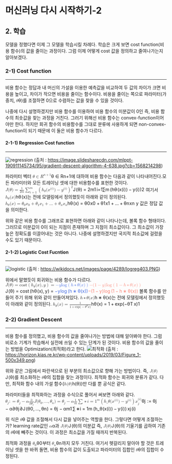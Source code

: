 <h1 id="머신러닝-다시-시작하기-2">머신러닝 다시 시작하기-2</h1>
<h2 id="학습">2. 학습</h2>
<p>모델을 정했다면 이제 그 모델을 학습시킬 차례다. 학습은 크게 보면 cost function(비용 함수)의 값을 줄이는 과정이다. 그럼 이제 어떻게 cost 값을 정의하고 줄여나가는지 알아보겠다.</p>
<h3 id="cost-function">2-1) Cost function</h3>
<hr>
<p>비용 함수는 정답과 내 머신의 가설을 이용한 예측값을 비교하여 두 값의 차이가 크면 비용을 높이고, 차이가 작으면 비용을 줄이는 함수이다. 비용을 줄이는 쪽으로 파라미터(가중치, <span class="katex--inline"><span class="katex"><span class="katex-mathml"><math><semantics><mrow><mi>θ</mi></mrow><annotation encoding="application/x-tex">\theta</annotation></semantics></math></span><span class="katex-html" aria-hidden="true"><span class="base"><span class="strut" style="height: 0.69444em; vertical-align: 0em;"></span><span class="mord mathdefault" style="margin-right: 0.02778em;">θ</span></span></span></span></span>)를 조절하면 0으로 수렴하는 값을 찾을 수 있을 것이다.</p>
<p>나중에 다시 설명하겠지만 비용 함수를 이용하여 비용 함수의 미분값이 0인 즉, 비용 함수의 최솟값을 찾는 과정을 거친다. 그러기 위해선 비용 함수는 convex-function이어야만 한다. 하지만 회귀 함수의 비용함수를 그대로 분류에 사용하게 되면 non-convex-function이 되기 때문에 이 둘은 비용 함수가 다르다.</p>
<h4 id="regression-cost-function">2-1-1) Regression Cost function</h4>
<hr>
<p><img src="https://image.slidesharecdn.com/mlppt-190911145734/95/gradient-descent-algorithm-4-638.jpg?cb=1568214298" alt="regression"> (출처 : <a href="https://image.slidesharecdn.com/mlppt-190911145734/95/gradient-descent-algorithm-4-638.jpg?cb=1568214298">https://image.slidesharecdn.com/mlppt-190911145734/95/gradient-descent-algorithm-4-638.jpg?cb=1568214298</a>)</p>
<p>파라미터 벡터 <span class="katex--inline"><span class="katex"><span class="katex-mathml"><math><semantics><mrow><mi>θ</mi><mo>∈</mo><msup><mi>R</mi><mrow><mi>n</mi><mo>+</mo><mn>1</mn></mrow></msup></mrow><annotation encoding="application/x-tex">\theta∈R^{n+1}</annotation></semantics></math></span><span class="katex-html" aria-hidden="true"><span class="base"><span class="strut" style="height: 0.73354em; vertical-align: -0.0391em;"></span><span class="mord mathdefault" style="margin-right: 0.02778em;">θ</span><span class="mspace" style="margin-right: 0.277778em;"></span><span class="mrel">∈</span><span class="mspace" style="margin-right: 0.277778em;"></span></span><span class="base"><span class="strut" style="height: 0.814108em; vertical-align: 0em;"></span><span class="mord"><span class="mord mathdefault" style="margin-right: 0.00773em;">R</span><span class="msupsub"><span class="vlist-t"><span class="vlist-r"><span class="vlist" style="height: 0.814108em;"><span class="" style="top: -3.063em; margin-right: 0.05em;"><span class="pstrut" style="height: 2.7em;"></span><span class="sizing reset-size6 size3 mtight"><span class="mord mtight"><span class="mord mathdefault mtight">n</span><span class="mbin mtight">+</span><span class="mord mtight">1</span></span></span></span></span></span></span></span></span></span></span></span></span>에 대하여 비용 함수는 다음과 같이 나타내어진다.모든 파라미터와 모든 트레이닝 셋에 대한 비용함수를 표현한 것이다. <span class="katex--display"><span class="katex-display"><span class="katex"><span class="katex-mathml"><math><semantics><mrow><mi>J</mi><mo stretchy="false">(</mo><mi>θ</mi><mo stretchy="false">)</mo><mo>=</mo><mfrac><mn>1</mn><mrow><mn>2</mn><mi>m</mi></mrow></mfrac><munderover><mo>∑</mo><mrow><mi>i</mi><mo>=</mo><mn>1</mn></mrow><mi>m</mi></munderover><msup><mrow><mo fence="true">(</mo><msub><mi>h</mi><mi>θ</mi></msub><mo stretchy="false">(</mo><msup><mi>x</mi><mrow><mo stretchy="false">(</mo><mi>i</mi><mo stretchy="false">)</mo></mrow></msup><mo stretchy="false">)</mo><mo>−</mo><msup><mi>y</mi><mrow><mo stretchy="false">(</mo><mi>i</mi><mo stretchy="false">)</mo></mrow></msup><mo fence="true">)</mo></mrow><mn>2</mn></msup></mrow><annotation encoding="application/x-tex"> J(\theta) = \frac{1}{2m} \sum_{i=1}^m \left(h_\theta(x^{(i)})-y^{(i)} \right)^2 </annotation></semantics></math></span><span class="katex-html" aria-hidden="true"><span class="base"><span class="strut" style="height: 1em; vertical-align: -0.25em;"></span><span class="mord mathdefault" style="margin-right: 0.09618em;">J</span><span class="mopen">(</span><span class="mord mathdefault" style="margin-right: 0.02778em;">θ</span><span class="mclose">)</span><span class="mspace" style="margin-right: 0.277778em;"></span><span class="mrel">=</span><span class="mspace" style="margin-right: 0.277778em;"></span></span><span class="base"><span class="strut" style="height: 2.92907em; vertical-align: -1.27767em;"></span><span class="mord"><span class="mopen nulldelimiter"></span><span class="mfrac"><span class="vlist-t vlist-t2"><span class="vlist-r"><span class="vlist" style="height: 1.32144em;"><span class="" style="top: -2.314em;"><span class="pstrut" style="height: 3em;"></span><span class="mord"><span class="mord">2</span><span class="mord mathdefault">m</span></span></span><span class="" style="top: -3.23em;"><span class="pstrut" style="height: 3em;"></span><span class="frac-line" style="border-bottom-width: 0.04em;"></span></span><span class="" style="top: -3.677em;"><span class="pstrut" style="height: 3em;"></span><span class="mord"><span class="mord">1</span></span></span></span><span class="vlist-s">​</span></span><span class="vlist-r"><span class="vlist" style="height: 0.686em;"><span class=""></span></span></span></span></span><span class="mclose nulldelimiter"></span></span><span class="mspace" style="margin-right: 0.166667em;"></span><span class="mop op-limits"><span class="vlist-t vlist-t2"><span class="vlist-r"><span class="vlist" style="height: 1.6514em;"><span class="" style="top: -1.87233em; margin-left: 0em;"><span class="pstrut" style="height: 3.05em;"></span><span class="sizing reset-size6 size3 mtight"><span class="mord mtight"><span class="mord mathdefault mtight">i</span><span class="mrel mtight">=</span><span class="mord mtight">1</span></span></span></span><span class="" style="top: -3.05001em;"><span class="pstrut" style="height: 3.05em;"></span><span class=""><span class="mop op-symbol large-op">∑</span></span></span><span class="" style="top: -4.30001em; margin-left: 0em;"><span class="pstrut" style="height: 3.05em;"></span><span class="sizing reset-size6 size3 mtight"><span class="mord mathdefault mtight">m</span></span></span></span><span class="vlist-s">​</span></span><span class="vlist-r"><span class="vlist" style="height: 1.27767em;"><span class=""></span></span></span></span></span><span class="mspace" style="margin-right: 0.166667em;"></span><span class="minner"><span class="minner"><span class="mopen delimcenter" style="top: 0em;"><span class="delimsizing size2">(</span></span><span class="mord"><span class="mord mathdefault">h</span><span class="msupsub"><span class="vlist-t vlist-t2"><span class="vlist-r"><span class="vlist" style="height: 0.336108em;"><span class="" style="top: -2.55em; margin-left: 0em; margin-right: 0.05em;"><span class="pstrut" style="height: 2.7em;"></span><span class="sizing reset-size6 size3 mtight"><span class="mord mathdefault mtight" style="margin-right: 0.02778em;">θ</span></span></span></span><span class="vlist-s">​</span></span><span class="vlist-r"><span class="vlist" style="height: 0.15em;"><span class=""></span></span></span></span></span></span><span class="mopen">(</span><span class="mord"><span class="mord mathdefault">x</span><span class="msupsub"><span class="vlist-t"><span class="vlist-r"><span class="vlist" style="height: 0.938em;"><span class="" style="top: -3.113em; margin-right: 0.05em;"><span class="pstrut" style="height: 2.7em;"></span><span class="sizing reset-size6 size3 mtight"><span class="mord mtight"><span class="mopen mtight">(</span><span class="mord mathdefault mtight">i</span><span class="mclose mtight">)</span></span></span></span></span></span></span></span></span><span class="mclose">)</span><span class="mspace" style="margin-right: 0.222222em;"></span><span class="mbin">−</span><span class="mspace" style="margin-right: 0.222222em;"></span><span class="mord"><span class="mord mathdefault" style="margin-right: 0.03588em;">y</span><span class="msupsub"><span class="vlist-t"><span class="vlist-r"><span class="vlist" style="height: 0.938em;"><span class="" style="top: -3.113em; margin-right: 0.05em;"><span class="pstrut" style="height: 2.7em;"></span><span class="sizing reset-size6 size3 mtight"><span class="mord mtight"><span class="mopen mtight">(</span><span class="mord mathdefault mtight">i</span><span class="mclose mtight">)</span></span></span></span></span></span></span></span></span><span class="mclose delimcenter" style="top: 0em;"><span class="delimsizing size2">)</span></span></span><span class="msupsub"><span class="vlist-t"><span class="vlist-r"><span class="vlist" style="height: 1.35401em;"><span class="" style="top: -3.6029em; margin-right: 0.05em;"><span class="pstrut" style="height: 2.7em;"></span><span class="sizing reset-size6 size3 mtight"><span class="mord mtight">2</span></span></span></span></span></span></span></span></span></span></span></span></span> 여기서 <span class="katex--inline"><span class="katex"><span class="katex-mathml"><math><semantics><mrow><msub><mi>h</mi><mi>θ</mi></msub><mo stretchy="false">(</mo><mi>x</mi><mo stretchy="false">)</mo></mrow><annotation encoding="application/x-tex">h_\theta(x)</annotation></semantics></math></span><span class="katex-html" aria-hidden="true"><span class="base"><span class="strut" style="height: 1em; vertical-align: -0.25em;"></span><span class="mord"><span class="mord mathdefault">h</span><span class="msupsub"><span class="vlist-t vlist-t2"><span class="vlist-r"><span class="vlist" style="height: 0.336108em;"><span class="" style="top: -2.55em; margin-left: 0em; margin-right: 0.05em;"><span class="pstrut" style="height: 2.7em;"></span><span class="sizing reset-size6 size3 mtight"><span class="mord mathdefault mtight" style="margin-right: 0.02778em;">θ</span></span></span></span><span class="vlist-s">​</span></span><span class="vlist-r"><span class="vlist" style="height: 0.15em;"><span class=""></span></span></span></span></span></span><span class="mopen">(</span><span class="mord mathdefault">x</span><span class="mclose">)</span></span></span></span></span>는 전에 모델링에서 정의했듯이 아래와 같이 정의된다. <span class="katex--display"><span class="katex-display"><span class="katex"><span class="katex-mathml"><math><semantics><mrow><msub><mi>h</mi><mi>θ</mi></msub><mo stretchy="false">(</mo><mi>x</mi><mo stretchy="false">)</mo><mo>=</mo><msub><mi>θ</mi><mn>0</mn></msub><msub><mi>x</mi><mn>0</mn></msub><mo>+</mo><msub><mi>θ</mi><mn>1</mn></msub><msub><mi>x</mi><mn>1</mn></msub><mo>+</mo><mi mathvariant="normal">.</mi><mi mathvariant="normal">.</mi><mi mathvariant="normal">.</mi><mo>+</mo><msub><mi>θ</mi><mi>n</mi></msub><msub><mi>x</mi><mi>n</mi></msub></mrow><annotation encoding="application/x-tex">h_\theta(x) =\theta_0 x_0 + \theta_1 x_1 + ... + \theta_n x_n</annotation></semantics></math></span><span class="katex-html" aria-hidden="true"><span class="base"><span class="strut" style="height: 1em; vertical-align: -0.25em;"></span><span class="mord"><span class="mord mathdefault">h</span><span class="msupsub"><span class="vlist-t vlist-t2"><span class="vlist-r"><span class="vlist" style="height: 0.336108em;"><span class="" style="top: -2.55em; margin-left: 0em; margin-right: 0.05em;"><span class="pstrut" style="height: 2.7em;"></span><span class="sizing reset-size6 size3 mtight"><span class="mord mathdefault mtight" style="margin-right: 0.02778em;">θ</span></span></span></span><span class="vlist-s">​</span></span><span class="vlist-r"><span class="vlist" style="height: 0.15em;"><span class=""></span></span></span></span></span></span><span class="mopen">(</span><span class="mord mathdefault">x</span><span class="mclose">)</span><span class="mspace" style="margin-right: 0.277778em;"></span><span class="mrel">=</span><span class="mspace" style="margin-right: 0.277778em;"></span></span><span class="base"><span class="strut" style="height: 0.84444em; vertical-align: -0.15em;"></span><span class="mord"><span class="mord mathdefault" style="margin-right: 0.02778em;">θ</span><span class="msupsub"><span class="vlist-t vlist-t2"><span class="vlist-r"><span class="vlist" style="height: 0.301108em;"><span class="" style="top: -2.55em; margin-left: -0.02778em; margin-right: 0.05em;"><span class="pstrut" style="height: 2.7em;"></span><span class="sizing reset-size6 size3 mtight"><span class="mord mtight">0</span></span></span></span><span class="vlist-s">​</span></span><span class="vlist-r"><span class="vlist" style="height: 0.15em;"><span class=""></span></span></span></span></span></span><span class="mord"><span class="mord mathdefault">x</span><span class="msupsub"><span class="vlist-t vlist-t2"><span class="vlist-r"><span class="vlist" style="height: 0.301108em;"><span class="" style="top: -2.55em; margin-left: 0em; margin-right: 0.05em;"><span class="pstrut" style="height: 2.7em;"></span><span class="sizing reset-size6 size3 mtight"><span class="mord mtight">0</span></span></span></span><span class="vlist-s">​</span></span><span class="vlist-r"><span class="vlist" style="height: 0.15em;"><span class=""></span></span></span></span></span></span><span class="mspace" style="margin-right: 0.222222em;"></span><span class="mbin">+</span><span class="mspace" style="margin-right: 0.222222em;"></span></span><span class="base"><span class="strut" style="height: 0.84444em; vertical-align: -0.15em;"></span><span class="mord"><span class="mord mathdefault" style="margin-right: 0.02778em;">θ</span><span class="msupsub"><span class="vlist-t vlist-t2"><span class="vlist-r"><span class="vlist" style="height: 0.301108em;"><span class="" style="top: -2.55em; margin-left: -0.02778em; margin-right: 0.05em;"><span class="pstrut" style="height: 2.7em;"></span><span class="sizing reset-size6 size3 mtight"><span class="mord mtight">1</span></span></span></span><span class="vlist-s">​</span></span><span class="vlist-r"><span class="vlist" style="height: 0.15em;"><span class=""></span></span></span></span></span></span><span class="mord"><span class="mord mathdefault">x</span><span class="msupsub"><span class="vlist-t vlist-t2"><span class="vlist-r"><span class="vlist" style="height: 0.301108em;"><span class="" style="top: -2.55em; margin-left: 0em; margin-right: 0.05em;"><span class="pstrut" style="height: 2.7em;"></span><span class="sizing reset-size6 size3 mtight"><span class="mord mtight">1</span></span></span></span><span class="vlist-s">​</span></span><span class="vlist-r"><span class="vlist" style="height: 0.15em;"><span class=""></span></span></span></span></span></span><span class="mspace" style="margin-right: 0.222222em;"></span><span class="mbin">+</span><span class="mspace" style="margin-right: 0.222222em;"></span></span><span class="base"><span class="strut" style="height: 0.66666em; vertical-align: -0.08333em;"></span><span class="mord">.</span><span class="mord">.</span><span class="mord">.</span><span class="mspace" style="margin-right: 0.222222em;"></span><span class="mbin">+</span><span class="mspace" style="margin-right: 0.222222em;"></span></span><span class="base"><span class="strut" style="height: 0.84444em; vertical-align: -0.15em;"></span><span class="mord"><span class="mord mathdefault" style="margin-right: 0.02778em;">θ</span><span class="msupsub"><span class="vlist-t vlist-t2"><span class="vlist-r"><span class="vlist" style="height: 0.151392em;"><span class="" style="top: -2.55em; margin-left: -0.02778em; margin-right: 0.05em;"><span class="pstrut" style="height: 2.7em;"></span><span class="sizing reset-size6 size3 mtight"><span class="mord mathdefault mtight">n</span></span></span></span><span class="vlist-s">​</span></span><span class="vlist-r"><span class="vlist" style="height: 0.15em;"><span class=""></span></span></span></span></span></span><span class="mord"><span class="mord mathdefault">x</span><span class="msupsub"><span class="vlist-t vlist-t2"><span class="vlist-r"><span class="vlist" style="height: 0.151392em;"><span class="" style="top: -2.55em; margin-left: 0em; margin-right: 0.05em;"><span class="pstrut" style="height: 2.7em;"></span><span class="sizing reset-size6 size3 mtight"><span class="mord mathdefault mtight">n</span></span></span></span><span class="vlist-s">​</span></span><span class="vlist-r"><span class="vlist" style="height: 0.15em;"><span class=""></span></span></span></span></span></span></span></span></span></span></span> y 값은 정답 값을 의미한다.</p>
<p>위와 같은 비용 함수를 그래프로 표현하면 아래와 같이 나타나는데, 볼록 함수 형태이다. 그러므로 미분값이 0이 되는 지점이 존재하며 그 지점이 최소값이다. 그 최소값이 가장 높은 정확도를 이끌어내는 것은 아니다. 나중에 설명하겠지만 국지적 최소값에 걸렸을 수도 있기 때문이다.</p>
<h4 id="logistic-cost-fucntion">2-1-2) Logistic Cost Fucntion</h4>
<hr>
<p><img src="https://wikidocs.net/images/page/4289/logreg403.PNG" alt="logistic"> (출처 : <a href="https://wikidocs.net/images/page/4289/logreg403.PNG">https://wikidocs.net/images/page/4289/logreg403.PNG</a>)</p>
<p>위에서 말했듯이 회귀와는 비용 함수가 다르다. <span class="katex--display"><span class="katex-display"><span class="katex"><span class="katex-mathml"><math><semantics><mrow><mi>J</mi><mo stretchy="false">(</mo><mi>θ</mi><mo stretchy="false">)</mo><mo>=</mo><mtext>cost</mtext><mrow><mo fence="true">(</mo><msub><mi>h</mi><mi>θ</mi></msub><mo stretchy="false">(</mo><mi>x</mi><mo stretchy="false">)</mo><mo separator="true">,</mo><mi>y</mi><mo fence="true">)</mo></mrow><mo>=</mo><mstyle mathcolor="royalblue"><mo>−</mo><mi>y</mi><mstyle mathcolor="royalblue"><mrow><mi>log</mi><mo>⁡</mo><mrow><mo fence="true">(</mo><mi>h</mi><mo>∗</mo><mi>θ</mi><mo stretchy="false">(</mo><mi>x</mi><mo stretchy="false">)</mo><mo fence="true">)</mo></mrow></mrow><mstyle mathcolor="salmon"><mo>−</mo><mo stretchy="false">(</mo><mn>1</mn><mo>−</mo><mi>y</mi><mo stretchy="false">)</mo><mstyle mathcolor="salmon"><mrow><mi>log</mi><mo>⁡</mo><mrow><mo fence="true">(</mo><mn>1</mn><mo>−</mo><mi>h</mi><mo>∗</mo><mi>θ</mi><mo stretchy="false">(</mo><mi>x</mi><mo stretchy="false">)</mo><mo fence="true">)</mo></mrow></mrow></mstyle></mstyle></mstyle></mstyle></mrow><annotation encoding="application/x-tex"> J(\theta)=\text{cost} \left( h_\theta (x), y \right) =\color{royalblue}{-} y \color{royalblue}{\log\left( h*\theta (x) \right)}\color{salmon}{-} (1-y) \color{salmon}{\log\left( 1-h*\theta (x) \right)}</annotation></semantics></math></span><span class="katex-html" aria-hidden="true"><span class="base"><span class="strut" style="height: 1em; vertical-align: -0.25em;"></span><span class="mord mathdefault" style="margin-right: 0.09618em;">J</span><span class="mopen">(</span><span class="mord mathdefault" style="margin-right: 0.02778em;">θ</span><span class="mclose">)</span><span class="mspace" style="margin-right: 0.277778em;"></span><span class="mrel">=</span><span class="mspace" style="margin-right: 0.277778em;"></span></span><span class="base"><span class="strut" style="height: 1em; vertical-align: -0.25em;"></span><span class="mord text"><span class="mord">cost</span></span><span class="mspace" style="margin-right: 0.166667em;"></span><span class="minner"><span class="mopen delimcenter" style="top: 0em;">(</span><span class="mord"><span class="mord mathdefault">h</span><span class="msupsub"><span class="vlist-t vlist-t2"><span class="vlist-r"><span class="vlist" style="height: 0.336108em;"><span class="" style="top: -2.55em; margin-left: 0em; margin-right: 0.05em;"><span class="pstrut" style="height: 2.7em;"></span><span class="sizing reset-size6 size3 mtight"><span class="mord mathdefault mtight" style="margin-right: 0.02778em;">θ</span></span></span></span><span class="vlist-s">​</span></span><span class="vlist-r"><span class="vlist" style="height: 0.15em;"><span class=""></span></span></span></span></span></span><span class="mopen">(</span><span class="mord mathdefault">x</span><span class="mclose">)</span><span class="mpunct">,</span><span class="mspace" style="margin-right: 0.166667em;"></span><span class="mord mathdefault" style="margin-right: 0.03588em;">y</span><span class="mclose delimcenter" style="top: 0em;">)</span></span><span class="mspace" style="margin-right: 0.277778em;"></span><span class="mrel">=</span><span class="mspace" style="margin-right: 0.277778em;"></span></span><span class="base"><span class="strut" style="height: 1em; vertical-align: -0.25em;"></span><span class="mord" style="color: royalblue;"><span class="mord" style="color: royalblue;">−</span></span><span class="mord mathdefault" style="margin-right: 0.03588em; color: royalblue;">y</span><span class="mord" style="color: royalblue;"><span class="mop" style="color: royalblue;">lo<span style="margin-right: 0.01389em;">g</span></span><span class="mspace" style="color: royalblue; margin-right: 0.166667em;"></span><span class="minner" style="color: royalblue;"><span class="mopen delimcenter" style="color: royalblue; top: 0em;"><span style="color: royalblue;">(</span></span><span class="mord mathdefault" style="color: royalblue;">h</span><span class="mspace" style="color: royalblue; margin-right: 0.222222em;"></span><span class="mbin" style="color: royalblue;">∗</span><span class="mspace" style="color: royalblue; margin-right: 0.222222em;"></span><span class="mord mathdefault" style="margin-right: 0.02778em; color: royalblue;">θ</span><span class="mopen" style="color: royalblue;">(</span><span class="mord mathdefault" style="color: royalblue;">x</span><span class="mclose" style="color: royalblue;">)</span><span class="mclose delimcenter" style="color: royalblue; top: 0em;"><span style="color: royalblue;">)</span></span></span></span><span class="mord" style="color: salmon;"><span class="mord" style="color: salmon;">−</span></span><span class="mopen" style="color: salmon;">(</span><span class="mord" style="color: salmon;">1</span><span class="mspace" style="margin-right: 0.222222em;"></span><span class="mbin" style="color: salmon;">−</span><span class="mspace" style="margin-right: 0.222222em;"></span></span><span class="base"><span class="strut" style="height: 1em; vertical-align: -0.25em;"></span><span class="mord mathdefault" style="margin-right: 0.03588em; color: salmon;">y</span><span class="mclose" style="color: salmon;">)</span><span class="mord" style="color: salmon;"><span class="mop" style="color: salmon;">lo<span style="margin-right: 0.01389em;">g</span></span><span class="mspace" style="color: salmon; margin-right: 0.166667em;"></span><span class="minner" style="color: salmon;"><span class="mopen delimcenter" style="color: salmon; top: 0em;"><span style="color: salmon;">(</span></span><span class="mord" style="color: salmon;">1</span><span class="mspace" style="color: salmon; margin-right: 0.222222em;"></span><span class="mbin" style="color: salmon;">−</span><span class="mspace" style="color: salmon; margin-right: 0.222222em;"></span><span class="mord mathdefault" style="color: salmon;">h</span><span class="mspace" style="color: salmon; margin-right: 0.222222em;"></span><span class="mbin" style="color: salmon;">∗</span><span class="mspace" style="color: salmon; margin-right: 0.222222em;"></span><span class="mord mathdefault" style="margin-right: 0.02778em; color: salmon;">θ</span><span class="mopen" style="color: salmon;">(</span><span class="mord mathdefault" style="color: salmon;">x</span><span class="mclose" style="color: salmon;">)</span><span class="mclose delimcenter" style="color: salmon; top: 0em;"><span style="color: salmon;">)</span></span></span></span></span></span></span></span></span> 볼록 함수를 만들어 주기 위해 위와 같이 만들어져있다. <span class="katex--inline"><span class="katex"><span class="katex-mathml"><math><semantics><mrow><mi>h</mi><mo>∗</mo><mi>θ</mi><mo stretchy="false">(</mo><mi>x</mi><mo stretchy="false">)</mo></mrow><annotation encoding="application/x-tex">h*\theta(x)</annotation></semantics></math></span><span class="katex-html" aria-hidden="true"><span class="base"><span class="strut" style="height: 0.69444em; vertical-align: 0em;"></span><span class="mord mathdefault">h</span><span class="mspace" style="margin-right: 0.222222em;"></span><span class="mbin">∗</span><span class="mspace" style="margin-right: 0.222222em;"></span></span><span class="base"><span class="strut" style="height: 1em; vertical-align: -0.25em;"></span><span class="mord mathdefault" style="margin-right: 0.02778em;">θ</span><span class="mopen">(</span><span class="mord mathdefault">x</span><span class="mclose">)</span></span></span></span></span>는 전에 모델링에서 정의했듯이 아래와 같이 정의된다. <span class="katex--display"><span class="katex-display"><span class="katex"><span class="katex-mathml"><math><semantics><mrow><msub><mi>h</mi><mi>θ</mi></msub><mo stretchy="false">(</mo><mi>x</mi><mo stretchy="false">)</mo><mo>=</mo><mfrac><mn>1</mn><mrow><mn>1</mn><mo>+</mo><mi>exp</mi><mo>⁡</mo><mo stretchy="false">(</mo><mo>−</mo><msup><mi>θ</mi><mi>T</mi></msup><mi>x</mi><mo stretchy="false">)</mo></mrow></mfrac></mrow><annotation encoding="application/x-tex">h_{\theta}(x)=\frac{1}{1+\exp(-\theta^{T}x)}</annotation></semantics></math></span><span class="katex-html" aria-hidden="true"><span class="base"><span class="strut" style="height: 1em; vertical-align: -0.25em;"></span><span class="mord"><span class="mord mathdefault">h</span><span class="msupsub"><span class="vlist-t vlist-t2"><span class="vlist-r"><span class="vlist" style="height: 0.336108em;"><span class="" style="top: -2.55em; margin-left: 0em; margin-right: 0.05em;"><span class="pstrut" style="height: 2.7em;"></span><span class="sizing reset-size6 size3 mtight"><span class="mord mtight"><span class="mord mathdefault mtight" style="margin-right: 0.02778em;">θ</span></span></span></span></span><span class="vlist-s">​</span></span><span class="vlist-r"><span class="vlist" style="height: 0.15em;"><span class=""></span></span></span></span></span></span><span class="mopen">(</span><span class="mord mathdefault">x</span><span class="mclose">)</span><span class="mspace" style="margin-right: 0.277778em;"></span><span class="mrel">=</span><span class="mspace" style="margin-right: 0.277778em;"></span></span><span class="base"><span class="strut" style="height: 2.25744em; vertical-align: -0.936em;"></span><span class="mord"><span class="mopen nulldelimiter"></span><span class="mfrac"><span class="vlist-t vlist-t2"><span class="vlist-r"><span class="vlist" style="height: 1.32144em;"><span class="" style="top: -2.314em;"><span class="pstrut" style="height: 3em;"></span><span class="mord"><span class="mord">1</span><span class="mspace" style="margin-right: 0.222222em;"></span><span class="mbin">+</span><span class="mspace" style="margin-right: 0.222222em;"></span><span class="mop">exp</span><span class="mopen">(</span><span class="mord">−</span><span class="mord"><span class="mord mathdefault" style="margin-right: 0.02778em;">θ</span><span class="msupsub"><span class="vlist-t"><span class="vlist-r"><span class="vlist" style="height: 0.767331em;"><span class="" style="top: -2.989em; margin-right: 0.05em;"><span class="pstrut" style="height: 2.7em;"></span><span class="sizing reset-size6 size3 mtight"><span class="mord mtight"><span class="mord mathdefault mtight" style="margin-right: 0.13889em;">T</span></span></span></span></span></span></span></span></span><span class="mord mathdefault">x</span><span class="mclose">)</span></span></span><span class="" style="top: -3.23em;"><span class="pstrut" style="height: 3em;"></span><span class="frac-line" style="border-bottom-width: 0.04em;"></span></span><span class="" style="top: -3.677em;"><span class="pstrut" style="height: 3em;"></span><span class="mord"><span class="mord">1</span></span></span></span><span class="vlist-s">​</span></span><span class="vlist-r"><span class="vlist" style="height: 0.936em;"><span class=""></span></span></span></span></span><span class="mclose nulldelimiter"></span></span></span></span></span></span></span><br></p>
<h3 id="gradient-descent">2-2) Gradient Descent</h3>
<hr>
<p>비용 함수를 정의했고, 비용 함수의 값을 줄여나가는 방법에 대해 알아봐야 한다. 그럼 비로소 기계가 학습해서 실전에 쓰일 수 있는 단계가 된 것이다. 비용 함수의 값을 줄이는 방법을 Optimization(최적화)라고 한다. <img src="https://horizon.kias.re.kr/wp-content/uploads/2019/03/Figure_1-500x349.png" alt="최적화"> (출처 : <a href="https://horizon.kias.re.kr/wp-content/uploads/2019/03/Figure_1-500x349.png">https://horizon.kias.re.kr/wp-content/uploads/2019/03/Figure_1-500x349.png</a>)</p>
<p>위와 같은 그림에서 파란색으로 된 부분의 최소값으로 향해 가는 방법이다. 즉, <span class="katex--inline"><span class="katex"><span class="katex-mathml"><math><semantics><mrow><mi>J</mi><mo stretchy="false">(</mo><mi>θ</mi><mo stretchy="false">)</mo></mrow><annotation encoding="application/x-tex">J(\theta)</annotation></semantics></math></span><span class="katex-html" aria-hidden="true"><span class="base"><span class="strut" style="height: 1em; vertical-align: -0.25em;"></span><span class="mord mathdefault" style="margin-right: 0.09618em;">J</span><span class="mopen">(</span><span class="mord mathdefault" style="margin-right: 0.02778em;">θ</span><span class="mclose">)</span></span></span></span></span>를 최소화하는 <span class="katex--inline"><span class="katex"><span class="katex-mathml"><math><semantics><mrow><mi>θ</mi></mrow><annotation encoding="application/x-tex">\theta</annotation></semantics></math></span><span class="katex-html" aria-hidden="true"><span class="base"><span class="strut" style="height: 0.69444em; vertical-align: 0em;"></span><span class="mord mathdefault" style="margin-right: 0.02778em;">θ</span></span></span></span></span>의 집합을 찾는 과정이다. 최적화 함수는 회귀와 분류가 같다. 다만, 최적화 함수 내의 가설 함수(<span class="katex--inline"><span class="katex"><span class="katex-mathml"><math><semantics><mrow><mi>h</mi><mo stretchy="false">(</mo><mi>θ</mi><mo stretchy="false">)</mo></mrow><annotation encoding="application/x-tex">h(\theta)</annotation></semantics></math></span><span class="katex-html" aria-hidden="true"><span class="base"><span class="strut" style="height: 1em; vertical-align: -0.25em;"></span><span class="mord mathdefault">h</span><span class="mopen">(</span><span class="mord mathdefault" style="margin-right: 0.02778em;">θ</span><span class="mclose">)</span></span></span></span></span>)만 다를 뿐 공식은 같다.</p>
<p>파라미터들을 최적화하는 과정을 수식으로 풀어서 써보면 아래와 같다. <span class="katex--display"><span class="katex-display"><span class="katex"><span class="katex-mathml"><math><semantics><mrow><msub><mi>θ</mi><mi>j</mi></msub><mo>:</mo><mo>=</mo><msub><mi>θ</mi><mi>j</mi></msub><mo>−</mo><mi>α</mi><mfrac><mi mathvariant="normal">∂</mi><mrow><mi mathvariant="normal">∂</mi><msub><mi>θ</mi><mi>j</mi></msub></mrow></mfrac><mi>J</mi><mo stretchy="false">(</mo><msub><mi>θ</mi><mn>0</mn></msub><mo separator="true">,</mo><mi mathvariant="normal">.</mi><mi mathvariant="normal">.</mi><mi mathvariant="normal">.</mi><mo separator="true">,</mo><msub><mi>θ</mi><mi>n</mi></msub><mo stretchy="false">)</mo><mo>=</mo><msub><mi>θ</mi><mi>j</mi></msub><mo>−</mo><mi>α</mi><mfrac><mn>1</mn><mi>m</mi></mfrac><mo>∑</mo><mo>∗</mo><msup><mrow><mi>i</mi><mo>=</mo><mn>1</mn></mrow><mi>m</mi></msup><mrow><mo fence="true">(</mo><mi>h</mi><mi mathvariant="normal">_</mi><mi>θ</mi><mo stretchy="false">(</mo><msup><mi>x</mi><mrow><mo stretchy="false">(</mo><mi>i</mi><mo stretchy="false">)</mo></mrow></msup><mo stretchy="false">)</mo><mo>−</mo><msup><mi>y</mi><mrow><mo stretchy="false">(</mo><mi>i</mi><mo stretchy="false">)</mo></mrow></msup><mo fence="true">)</mo></mrow><msubsup><mi>x</mi><mi>j</mi><mrow><mo stretchy="false">(</mo><mi>i</mi><mo stretchy="false">)</mo></mrow></msubsup></mrow><annotation encoding="application/x-tex">\theta_j := \theta_j - \alpha \frac{\partial}{\partial \theta_j} J(\theta_0, ..., \theta_n) = \theta_j - \alpha\frac{1}{m} \sum*{i=1}^{m} \left( h\_\theta( x^{(i)}) - y^{(i)} \right) x_j^{(i)} </annotation></semantics></math></span><span class="katex-html" aria-hidden="true"><span class="base"><span class="strut" style="height: 0.980548em; vertical-align: -0.286108em;"></span><span class="mord"><span class="mord mathdefault" style="margin-right: 0.02778em;">θ</span><span class="msupsub"><span class="vlist-t vlist-t2"><span class="vlist-r"><span class="vlist" style="height: 0.311664em;"><span class="" style="top: -2.55em; margin-left: -0.02778em; margin-right: 0.05em;"><span class="pstrut" style="height: 2.7em;"></span><span class="sizing reset-size6 size3 mtight"><span class="mord mathdefault mtight" style="margin-right: 0.05724em;">j</span></span></span></span><span class="vlist-s">​</span></span><span class="vlist-r"><span class="vlist" style="height: 0.286108em;"><span class=""></span></span></span></span></span></span><span class="mspace" style="margin-right: 0.277778em;"></span><span class="mrel">:</span></span><span class="base"><span class="strut" style="height: 0.36687em; vertical-align: 0em;"></span><span class="mrel">=</span><span class="mspace" style="margin-right: 0.277778em;"></span></span><span class="base"><span class="strut" style="height: 0.980548em; vertical-align: -0.286108em;"></span><span class="mord"><span class="mord mathdefault" style="margin-right: 0.02778em;">θ</span><span class="msupsub"><span class="vlist-t vlist-t2"><span class="vlist-r"><span class="vlist" style="height: 0.311664em;"><span class="" style="top: -2.55em; margin-left: -0.02778em; margin-right: 0.05em;"><span class="pstrut" style="height: 2.7em;"></span><span class="sizing reset-size6 size3 mtight"><span class="mord mathdefault mtight" style="margin-right: 0.05724em;">j</span></span></span></span><span class="vlist-s">​</span></span><span class="vlist-r"><span class="vlist" style="height: 0.286108em;"><span class=""></span></span></span></span></span></span><span class="mspace" style="margin-right: 0.222222em;"></span><span class="mbin">−</span><span class="mspace" style="margin-right: 0.222222em;"></span></span><span class="base"><span class="strut" style="height: 2.34355em; vertical-align: -0.972108em;"></span><span class="mord mathdefault" style="margin-right: 0.0037em;">α</span><span class="mord"><span class="mopen nulldelimiter"></span><span class="mfrac"><span class="vlist-t vlist-t2"><span class="vlist-r"><span class="vlist" style="height: 1.37144em;"><span class="" style="top: -2.314em;"><span class="pstrut" style="height: 3em;"></span><span class="mord"><span class="mord" style="margin-right: 0.05556em;">∂</span><span class="mord"><span class="mord mathdefault" style="margin-right: 0.02778em;">θ</span><span class="msupsub"><span class="vlist-t vlist-t2"><span class="vlist-r"><span class="vlist" style="height: 0.311664em;"><span class="" style="top: -2.55em; margin-left: -0.02778em; margin-right: 0.05em;"><span class="pstrut" style="height: 2.7em;"></span><span class="sizing reset-size6 size3 mtight"><span class="mord mathdefault mtight" style="margin-right: 0.05724em;">j</span></span></span></span><span class="vlist-s">​</span></span><span class="vlist-r"><span class="vlist" style="height: 0.286108em;"><span class=""></span></span></span></span></span></span></span></span><span class="" style="top: -3.23em;"><span class="pstrut" style="height: 3em;"></span><span class="frac-line" style="border-bottom-width: 0.04em;"></span></span><span class="" style="top: -3.677em;"><span class="pstrut" style="height: 3em;"></span><span class="mord"><span class="mord" style="margin-right: 0.05556em;">∂</span></span></span></span><span class="vlist-s">​</span></span><span class="vlist-r"><span class="vlist" style="height: 0.972108em;"><span class=""></span></span></span></span></span><span class="mclose nulldelimiter"></span></span><span class="mord mathdefault" style="margin-right: 0.09618em;">J</span><span class="mopen">(</span><span class="mord"><span class="mord mathdefault" style="margin-right: 0.02778em;">θ</span><span class="msupsub"><span class="vlist-t vlist-t2"><span class="vlist-r"><span class="vlist" style="height: 0.301108em;"><span class="" style="top: -2.55em; margin-left: -0.02778em; margin-right: 0.05em;"><span class="pstrut" style="height: 2.7em;"></span><span class="sizing reset-size6 size3 mtight"><span class="mord mtight">0</span></span></span></span><span class="vlist-s">​</span></span><span class="vlist-r"><span class="vlist" style="height: 0.15em;"><span class=""></span></span></span></span></span></span><span class="mpunct">,</span><span class="mspace" style="margin-right: 0.166667em;"></span><span class="mord">.</span><span class="mord">.</span><span class="mord">.</span><span class="mpunct">,</span><span class="mspace" style="margin-right: 0.166667em;"></span><span class="mord"><span class="mord mathdefault" style="margin-right: 0.02778em;">θ</span><span class="msupsub"><span class="vlist-t vlist-t2"><span class="vlist-r"><span class="vlist" style="height: 0.151392em;"><span class="" style="top: -2.55em; margin-left: -0.02778em; margin-right: 0.05em;"><span class="pstrut" style="height: 2.7em;"></span><span class="sizing reset-size6 size3 mtight"><span class="mord mathdefault mtight">n</span></span></span></span><span class="vlist-s">​</span></span><span class="vlist-r"><span class="vlist" style="height: 0.15em;"><span class=""></span></span></span></span></span></span><span class="mclose">)</span><span class="mspace" style="margin-right: 0.277778em;"></span><span class="mrel">=</span><span class="mspace" style="margin-right: 0.277778em;"></span></span><span class="base"><span class="strut" style="height: 0.980548em; vertical-align: -0.286108em;"></span><span class="mord"><span class="mord mathdefault" style="margin-right: 0.02778em;">θ</span><span class="msupsub"><span class="vlist-t vlist-t2"><span class="vlist-r"><span class="vlist" style="height: 0.311664em;"><span class="" style="top: -2.55em; margin-left: -0.02778em; margin-right: 0.05em;"><span class="pstrut" style="height: 2.7em;"></span><span class="sizing reset-size6 size3 mtight"><span class="mord mathdefault mtight" style="margin-right: 0.05724em;">j</span></span></span></span><span class="vlist-s">​</span></span><span class="vlist-r"><span class="vlist" style="height: 0.286108em;"><span class=""></span></span></span></span></span></span><span class="mspace" style="margin-right: 0.222222em;"></span><span class="mbin">−</span><span class="mspace" style="margin-right: 0.222222em;"></span></span><span class="base"><span class="strut" style="height: 2.00744em; vertical-align: -0.686em;"></span><span class="mord mathdefault" style="margin-right: 0.0037em;">α</span><span class="mord"><span class="mopen nulldelimiter"></span><span class="mfrac"><span class="vlist-t vlist-t2"><span class="vlist-r"><span class="vlist" style="height: 1.32144em;"><span class="" style="top: -2.314em;"><span class="pstrut" style="height: 3em;"></span><span class="mord"><span class="mord mathdefault">m</span></span></span><span class="" style="top: -3.23em;"><span class="pstrut" style="height: 3em;"></span><span class="frac-line" style="border-bottom-width: 0.04em;"></span></span><span class="" style="top: -3.677em;"><span class="pstrut" style="height: 3em;"></span><span class="mord"><span class="mord">1</span></span></span></span><span class="vlist-s">​</span></span><span class="vlist-r"><span class="vlist" style="height: 0.686em;"><span class=""></span></span></span></span></span><span class="mclose nulldelimiter"></span></span><span class="mspace" style="margin-right: 0.166667em;"></span><span class="mop op-symbol large-op" style="position: relative; top: -5e-06em;">∑</span><span class="mspace" style="margin-right: 0.166667em;"></span><span class="mord">∗</span><span class="mord"><span class="mord"><span class="mord mathdefault">i</span><span class="mspace" style="margin-right: 0.277778em;"></span><span class="mrel">=</span><span class="mspace" style="margin-right: 0.277778em;"></span><span class="mord">1</span></span><span class="msupsub"><span class="vlist-t"><span class="vlist-r"><span class="vlist" style="height: 0.714392em;"><span class="" style="top: -3.113em; margin-right: 0.05em;"><span class="pstrut" style="height: 2.7em;"></span><span class="sizing reset-size6 size3 mtight"><span class="mord mtight"><span class="mord mathdefault mtight">m</span></span></span></span></span></span></span></span></span><span class="mspace" style="margin-right: 0.166667em;"></span><span class="minner"><span class="mopen delimcenter" style="top: 0em;"><span class="delimsizing size2">(</span></span><span class="mord mathdefault">h</span><span class="mord" style="margin-right: 0.02778em;">_</span><span class="mord mathdefault" style="margin-right: 0.02778em;">θ</span><span class="mopen">(</span><span class="mord"><span class="mord mathdefault">x</span><span class="msupsub"><span class="vlist-t"><span class="vlist-r"><span class="vlist" style="height: 0.938em;"><span class="" style="top: -3.113em; margin-right: 0.05em;"><span class="pstrut" style="height: 2.7em;"></span><span class="sizing reset-size6 size3 mtight"><span class="mord mtight"><span class="mopen mtight">(</span><span class="mord mathdefault mtight">i</span><span class="mclose mtight">)</span></span></span></span></span></span></span></span></span><span class="mclose">)</span><span class="mspace" style="margin-right: 0.222222em;"></span><span class="mbin">−</span><span class="mspace" style="margin-right: 0.222222em;"></span><span class="mord"><span class="mord mathdefault" style="margin-right: 0.03588em;">y</span><span class="msupsub"><span class="vlist-t"><span class="vlist-r"><span class="vlist" style="height: 0.938em;"><span class="" style="top: -3.113em; margin-right: 0.05em;"><span class="pstrut" style="height: 2.7em;"></span><span class="sizing reset-size6 size3 mtight"><span class="mord mtight"><span class="mopen mtight">(</span><span class="mord mathdefault mtight">i</span><span class="mclose mtight">)</span></span></span></span></span></span></span></span></span><span class="mclose delimcenter" style="top: 0em;"><span class="delimsizing size2">)</span></span></span><span class="mspace" style="margin-right: 0.166667em;"></span><span class="mord"><span class="mord mathdefault">x</span><span class="msupsub"><span class="vlist-t vlist-t2"><span class="vlist-r"><span class="vlist" style="height: 1.0448em;"><span class="" style="top: -2.42314em; margin-left: 0em; margin-right: 0.05em;"><span class="pstrut" style="height: 2.7em;"></span><span class="sizing reset-size6 size3 mtight"><span class="mord mathdefault mtight" style="margin-right: 0.05724em;">j</span></span></span><span class="" style="top: -3.2198em; margin-right: 0.05em;"><span class="pstrut" style="height: 2.7em;"></span><span class="sizing reset-size6 size3 mtight"><span class="mord mtight"><span class="mopen mtight">(</span><span class="mord mathdefault mtight">i</span><span class="mclose mtight">)</span></span></span></span></span><span class="vlist-s">​</span></span><span class="vlist-r"><span class="vlist" style="height: 0.412972em;"><span class=""></span></span></span></span></span></span></span></span></span></span></span></p>
<p>위 식은 <span class="katex--inline"><span class="katex"><span class="katex-mathml"><math><semantics><mrow><mi>θ</mi></mrow><annotation encoding="application/x-tex">\theta</annotation></semantics></math></span><span class="katex-html" aria-hidden="true"><span class="base"><span class="strut" style="height: 0.69444em; vertical-align: 0em;"></span><span class="mord mathdefault" style="margin-right: 0.02778em;">θ</span></span></span></span></span> 값을 조절해서 다시 값을 넣어주는 역할을 한다. 그렇다면 어떻게 조절하는가? learning rate값인 <span class="katex--inline"><span class="katex"><span class="katex-mathml"><math><semantics><mrow><mi>α</mi></mrow><annotation encoding="application/x-tex">\alpha</annotation></semantics></math></span><span class="katex-html" aria-hidden="true"><span class="base"><span class="strut" style="height: 0.43056em; vertical-align: 0em;"></span><span class="mord mathdefault" style="margin-right: 0.0037em;">α</span></span></span></span></span>과 <span class="katex--inline"><span class="katex"><span class="katex-mathml"><math><semantics><mrow><mi>J</mi><mo stretchy="false">(</mo><mi>θ</mi><mo stretchy="false">)</mo></mrow><annotation encoding="application/x-tex">J(\theta)</annotation></semantics></math></span><span class="katex-html" aria-hidden="true"><span class="base"><span class="strut" style="height: 1em; vertical-align: -0.25em;"></span><span class="mord mathdefault" style="margin-right: 0.09618em;">J</span><span class="mopen">(</span><span class="mord mathdefault" style="margin-right: 0.02778em;">θ</span><span class="mclose">)</span></span></span></span></span>의 미분값 즉, <span class="katex--inline"><span class="katex"><span class="katex-mathml"><math><semantics><mrow><mi>J</mi><mo stretchy="false">(</mo><mi>θ</mi><mo stretchy="false">)</mo></mrow><annotation encoding="application/x-tex">J(\theta)</annotation></semantics></math></span><span class="katex-html" aria-hidden="true"><span class="base"><span class="strut" style="height: 1em; vertical-align: -0.25em;"></span><span class="mord mathdefault" style="margin-right: 0.09618em;">J</span><span class="mopen">(</span><span class="mord mathdefault" style="margin-right: 0.02778em;">θ</span><span class="mclose">)</span></span></span></span></span>의 기울기를 곱하여 기존의 <span class="katex--inline"><span class="katex"><span class="katex-mathml"><math><semantics><mrow><mi>θ</mi></mrow><annotation encoding="application/x-tex">\theta</annotation></semantics></math></span><span class="katex-html" aria-hidden="true"><span class="base"><span class="strut" style="height: 0.69444em; vertical-align: 0em;"></span><span class="mord mathdefault" style="margin-right: 0.02778em;">θ</span></span></span></span></span>에 빼주는 것이다. 이 과정은 최소값을 가질 때까지 반복된다.</p>
<p>최적화 과정을 <span class="katex--inline"><span class="katex"><span class="katex-mathml"><math><semantics><mrow><msub><mi>θ</mi><mn>0</mn></msub></mrow><annotation encoding="application/x-tex">\theta_0</annotation></semantics></math></span><span class="katex-html" aria-hidden="true"><span class="base"><span class="strut" style="height: 0.84444em; vertical-align: -0.15em;"></span><span class="mord"><span class="mord mathdefault" style="margin-right: 0.02778em;">θ</span><span class="msupsub"><span class="vlist-t vlist-t2"><span class="vlist-r"><span class="vlist" style="height: 0.301108em;"><span class="" style="top: -2.55em; margin-left: -0.02778em; margin-right: 0.05em;"><span class="pstrut" style="height: 2.7em;"></span><span class="sizing reset-size6 size3 mtight"><span class="mord mtight">0</span></span></span></span><span class="vlist-s">​</span></span><span class="vlist-r"><span class="vlist" style="height: 0.15em;"><span class=""></span></span></span></span></span></span></span></span></span></span>부터 <span class="katex--inline"><span class="katex"><span class="katex-mathml"><math><semantics><mrow><msub><mi>θ</mi><mi>n</mi></msub></mrow><annotation encoding="application/x-tex">\theta_n</annotation></semantics></math></span><span class="katex-html" aria-hidden="true"><span class="base"><span class="strut" style="height: 0.84444em; vertical-align: -0.15em;"></span><span class="mord"><span class="mord mathdefault" style="margin-right: 0.02778em;">θ</span><span class="msupsub"><span class="vlist-t vlist-t2"><span class="vlist-r"><span class="vlist" style="height: 0.151392em;"><span class="" style="top: -2.55em; margin-left: -0.02778em; margin-right: 0.05em;"><span class="pstrut" style="height: 2.7em;"></span><span class="sizing reset-size6 size3 mtight"><span class="mord mathdefault mtight">n</span></span></span></span><span class="vlist-s">​</span></span><span class="vlist-r"><span class="vlist" style="height: 0.15em;"><span class=""></span></span></span></span></span></span></span></span></span></span>까지 모두 거친다. 여기서 헷갈리지 말아야 할 것은 트레이닝 셋을 한 바퀴 돌면, 비용 함수의 값이 도출되고 파라미터의 집합인 <span class="katex--inline"><span class="katex"><span class="katex-mathml"><math><semantics><mrow><mi>θ</mi></mrow><annotation encoding="application/x-tex">\theta</annotation></semantics></math></span><span class="katex-html" aria-hidden="true"><span class="base"><span class="strut" style="height: 0.69444em; vertical-align: 0em;"></span><span class="mord mathdefault" style="margin-right: 0.02778em;">θ</span></span></span></span></span>의 집합이 수정된다.</p>

